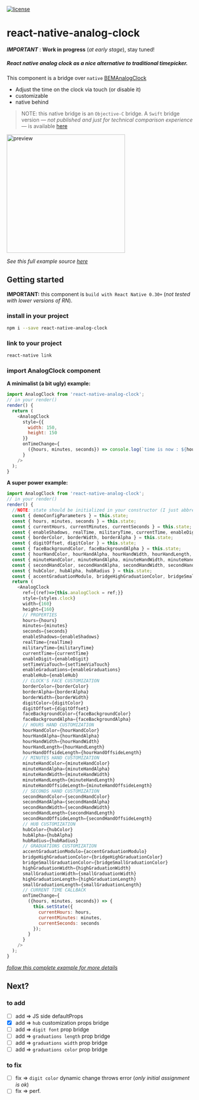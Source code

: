 [![license](https://img.shields.io/github/license/mashape/apistatus.svg?maxAge=2592000)](https://github.com/MacKentoch/rn-analog-clock)
# react-native-analog-clock


*__IMPORTANT__* : **Work in progress** (*at early stage*), stay tuned!


##### React native analog clock as a nice alternative to traditional timepicker.

This component is a bridge over `native`  [BEMAnalogClock](https://github.com/Boris-Em/BEMAnalogClock)
- Adjust the time on the clock via touch (or disable it)
- customizable
- native behind

> NOTE: this native bridge is an `Objective-C` bridge. A `Swift` bridge version — *not published and just for technical comparison experience* — is available [here](https://github.com/MacKentoch/react-native-analog-clock)

<img src="https://raw.githubusercontent.com/MacKentoch/rn-analog-clock/master/images/previewFromExample.gif" alt="preview" width="320px"></img>

*See this full example source [here](https://github.com/MacKentoch/rn-analog-clock/blob/master/example/index.ios.js)*

## Getting started

**IMPORTANT:** this component is `build with React Native 0.30+` (*not tested with lower versions of RN*).

### install in your project
```bash
npm i --save react-native-analog-clock
```

### link to your project
```bash
react-native link
```

### import AnalogClock component

**A  minimalist (a bit ugly) example:**
```javascript
import AnalogClock from 'react-native-analog-clock';
// in your render()
render() {
  return (
    <AnalogClock
      style={{
        width: 150,
        height: 150
      }}
      onTimeChange={
        ({hours, minutes, seconds}) => console.log(`time is now : ${hours}:${minutes}:${seconds}`)
      }
    />    
  );
}
```

**A super power example:**

```javascript
import AnalogClock from 'react-native-analog-clock';
// in your render()
render() {
  //NOTE: state should be initialized in your constructor (I just abbreviate)
  const { demoConfigParameters } = this.state;
  const { hours, minutes, seconds } = this.state;
  const { currentHours, currentMinutes, currentSeconds } = this.state;
  const { enableShadows, realTime, militaryTime, currentTime, enableDigit, setTimeViaTouch, enableGraduations, enableHub } = this.state;
  const { borderColor, borderWidth, borderAlpha } = this.state;
  const { digitOffset, digitColor } = this.state;
  const { faceBackgroundColor, faceBackgroundAlpha } = this.state;
  const { hourHandColor, hourHandAlpha, hourHandWidth, hourHandLength, hourHandOffsideLength } = this.state;
  const { minuteHandColor, minuteHandAlpha, minuteHandWidth, minuteHandLength, minuteHandOffsideLength } = this.state;
  const { secondHandColor, secondHandAlpha, secondHandWidth, secondHandLength, secondHandOffsideLength } = this.state;
  const { hubColor, hubAlpha, hubRadius } = this.state;
  const { accentGraduationModulo, bridgeHighGraduationColor, bridgeSmallGraduationColor, highGraduationWidth, smallGraduationWidth, highGraduationLength, smallGraduationLength } = this.state;
  return (
    <AnalogClock
      ref={(ref)=>{this.analogClock = ref;}}
      style={styles.clock}
      width={160}
      height={160}
      // PROPERTIES
      hours={hours}
      minutes={minutes}
      seconds={seconds}
      enableShadows={enableShadows}
      realTime={realTime}
      militaryTime={militaryTime}
      currentTime={currentTime}
      enableDigit={enableDigit}
      setTimeViaTouch={setTimeViaTouch}
      enableGraduations={enableGraduations}
      enableHub={enableHub}
      // CLOCK'S FACE CUSTOMIZATION
      borderColor={borderColor}
      borderAlpha={borderAlpha}
      borderWidth={borderWidth}
      digitColor={digitColor}
      digitOffset={digitOffset}
      faceBackgroundColor={faceBackgroundColor}
      faceBackgroundAlpha={faceBackgroundAlpha}
      // HOURS HAND CUSTOMIZATION
      hourHandColor={hourHandColor}
      hourHandAlpha={hourHandAlpha}
      hourHandWidth={hourHandWidth}
      hourHandLength={hourHandLength}
      hourHandOffsideLength={hourHandOffsideLength}
      // MINUTES HAND CUSTOMIZATION
      minuteHandColor={minuteHandColor}
      minuteHandAlpha={minuteHandAlpha}
      minuteHandWidth={minuteHandWidth}
      minuteHandLength={minuteHandLength}
      minuteHandOffsideLength={minuteHandOffsideLength}
      // SECONDS HAND CUSTOMIZATION
      secondHandColor={secondHandColor}
      secondHandAlpha={secondHandAlpha}
      secondHandWidth={secondHandWidth}
      secondHandLength={secondHandLength}
      secondHandOffsideLength={secondHandOffsideLength}
      // HUB CUSTOMIZATION
      hubColor={hubColor}
      hubAlpha={hubAlpha}
      hubRadius={hubRadius}
      // GRADUATIONS CUSTOMIZATION
      accentGraduationModulo={accentGraduationModulo}
      bridgeHighGraduationColor={bridgeHighGraduationColor}
      bridgeSmallGraduationColor={bridgeSmallGraduationColor}
      highGraduationWidth={highGraduationWidth}
      smallGraduationWidth={smallGraduationWidth}
      highGraduationLength={highGraduationLength}
      smallGraduationLength={smallGraduationLength}
      // CURRENT TIME CALLBACK
      onTimeChange={
        ({hours, minutes, seconds}) => {
          this.setState({
            currentHours: hours,
            currentMinutes: minutes,
            currentSeconds: seconds
          });
        }
      }
    />
  );
}
```

*[follow this complete example for more details](https://github.com/MacKentoch/rn-analog-clock/blob/master/example/index.ios.js)*


## Next?
### to add
- [ ] add => JS side defaultProps
- [x] add => `hub` customization props bridge
- [ ] add => `digit font` prop bridge
- [ ] add => `graduations length` prop bridge
- [ ] add => `graduations width` prop bridge
- [ ] add => `graduations color` prop bridge

### to fix
- [ ] fix =>  `digit color` dynamic change throws error (*only initial assignment is ok*)
- [ ] fix => perf.
